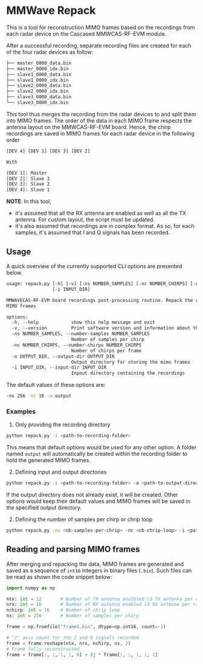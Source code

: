 # MMWave Repack

This is a tool for reconstruction MIMO frames based on the recordings from each
radar device on the Cascased MMWCAS-RF-EVM module.

After a successful recording, separate recording files are created for each of
the four radar devices as follow:

```txt
├── master_0000_data.bin
├── master_0000_idx.bin
├── slave1_0000_data.bin
├── slave1_0000_idx.bin
├── slave2_0000_data.bin
├── slave2_0000_idx.bin
├── slave3_0000_data.bin
└── slave3_0000_idx.bin
```

This tool thus merges the recording from the radar devices to and split them into
MIMO frames. The order of the data in each MIMO frame respects the antenna layout
on the MMWCAS-RF-EVM board. Hence, the chirp recordings are saved in MIMO frames
for each radar device in the following order

```txt
[DEV 4] [DEV 1] [DEV 3] [DEV 2]

With

[DEV 1]: Master
[DEV 2]: Slave 3
[DEV 3]: Slave 2
[DEV 4]: Slave 1
```

**NOTE**: In this tool,

- it's assumed that all the RX antenna are enabled as well
as all the TX antenna. For custom layout, the script must be updated.
- it's also assumed that recordings are in complex format. As so, for each samples,
it's assumed that I and Q signals has been recorded.


## Usage

A quick overview of the currently supported CLI options are presented below.

```txt
usage: repack.py [-h] [-v] [-ns NUMBER_SAMPLES] [-nc NUMBER_CHIRPS] [-o OUTPUT_DIR]
                 [-i INPUT_DIR]

MMWAVECAS-RF-EVM board recordings post-processing routine. Repack the recordings into
MIMO frames

options:
  -h, --help            show this help message and exit
  -v, --version         Print software version and information about the dataset.
  -ns NUMBER_SAMPLES, --number-samples NUMBER_SAMPLES
                        Number of samples per chirp
  -nc NUMBER_CHIRPS, --number-chirps NUMBER_CHIRPS
                        Number of chirps per frame
  -o OUTPUT_DIR, --output-dir OUTPUT_DIR
                        Output directory for storing the mimo frames
  -i INPUT_DIR, --input-dir INPUT_DIR
                        Inpout directory containing the recordings

```

The default values of these options are:

```bash
-ns 256 -nc 16 -o output
```

### Examples

1. Only providing the recording directory

```bash
python repack.py -i <path-to-recording-folder>
```

This means that default options would be used for any other option.
A folder named `output` will automatically be created within the recording folder to hold
the generated MIMO frames. 

2. Defining input and output directories

```bash
python repack.py -i <path-to-recording-folder> -o <path-to-output-directory>
```

If the output directory does not already exist, it will be created. Other options would
keep their default values and MIMO frames will be saved in the specified output directory.

2. Defining the number of samples per chirp or chrip loop

```bash
python repack.py -ns <nb-samples-per-chrip> -nc <nb-chrip-loop> -i <path-to-recording-folder>
```


## Reading and parsing MIMO frames

After merging and repacking the data, MIMO frames are generated and saved
as a sequence of `int16` integers in binary files (`.bin`). Such files can be read
as shown the code snippet below:

```python
import numpy as np

ntx: int = 12       # Number of TX antenna enalbled (3 TX antenna per radar device)
nrx: int = 16       # Number of RX antenna enabled (4 RX antenna per radar device)
nchirp: int = 16    # Number of chrip loop
ns: int = 256       # Number of samples per chirp

frame = np.fromfile("frame1.bin", dtype=np.int16, count=-1)

# "2" axis count for the I and Q signals recorded
frame = frame.reshape(ntx, nrx, nchirp, ns, 2)
# Frame fully reconstructed
frame = frame[:, :, :, :, 0] + 1j * frame[:, :, :, :, 1]

```
